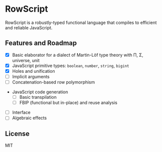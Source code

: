 # RowScript

RowScript is a robustly-typed functional language that compiles to efficient and reliable JavaScript.

## Features and Roadmap

* [x] Basic elaborator for a dialect of Martin-Löf type theory with Π, Σ, universe, unit
* [x] JavaScript primitive types: `boolean`, `number`, `string`, `bigint`
* [x] Holes and unification
* [ ] Implicit arguments
* [ ] Concatenation-based row polymorphism
* JavaScript code generation
  * [ ] Basic transpilation
  * [ ] FBIP (functional but in-place) and reuse analysis
* [ ] Interface
* [ ] Algebraic effects

## License

MIT
